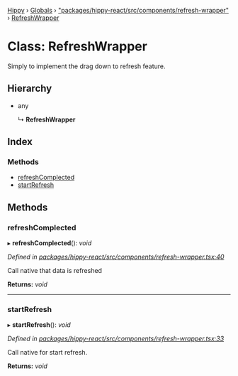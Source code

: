 [Hippy](../README.md) › [Globals](../globals.md) › ["packages/hippy-react/src/components/refresh-wrapper"](../modules/_packages_hippy_react_src_components_refresh_wrapper_.md) › [RefreshWrapper](_packages_hippy_react_src_components_refresh_wrapper_.refreshwrapper.md)

# Class: RefreshWrapper

Simply to implement the drag down to refresh feature.

## Hierarchy

* any

  ↳ **RefreshWrapper**

## Index

### Methods

* [refreshComplected](_packages_hippy_react_src_components_refresh_wrapper_.refreshwrapper.md#refreshcomplected)
* [startRefresh](_packages_hippy_react_src_components_refresh_wrapper_.refreshwrapper.md#startrefresh)

## Methods

###  refreshComplected

▸ **refreshComplected**(): *void*

*Defined in [packages/hippy-react/src/components/refresh-wrapper.tsx:40](https://github.com/jeromehan/Hippy/blob/6216275/packages/hippy-react/src/components/refresh-wrapper.tsx#L40)*

Call native that data is refreshed

**Returns:** *void*

___

###  startRefresh

▸ **startRefresh**(): *void*

*Defined in [packages/hippy-react/src/components/refresh-wrapper.tsx:33](https://github.com/jeromehan/Hippy/blob/6216275/packages/hippy-react/src/components/refresh-wrapper.tsx#L33)*

Call native for start refresh.

**Returns:** *void*
